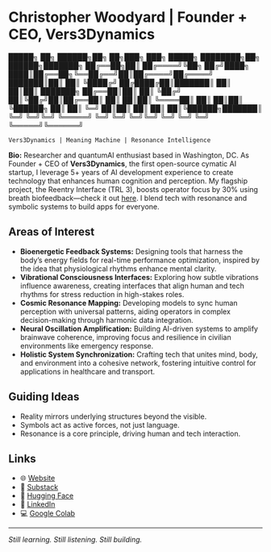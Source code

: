 # Christopher Woodyard | Founder + CEO, Vers3Dynamics

█████╗ ██╗     ██████╗██╗   ██╗███╗   ███╗ █████╗ ████████╗██╗ ██████╗███████╗
██╔══██╗██║    ██╔════╝╚██╗ ██╔╝████╗ ████║██╔══██╗╚══██╔══╝██║██╔════╝██╔════╝
███████║██║    ██║      ╚████╔╝ ██╔████╔██║███████║   ██║   ██║██║     ███████╗
██╔══██║██║    ██║       ╚██╔╝  ██║╚██╔╝██║██╔══██║   ██║   ██║██║     ╚════██║
██║  ██║██║    ╚██████╗   ██║   ██║ ╚═╝ ██║██║  ██║   ██║   ██║╚██████╗███████║
╚═╝  ╚═╝╚═╝     ╚═════╝   ╚═╝   ╚═╝     ╚═╝╚═╝  ╚═╝   ╚═╝   ╚═╝ ╚═════╝╚══════╝

    Vers3Dynamics | Meaning Machine | Resonance Intelligence
    
**Bio:** Researcher and quantumAI enthusiast based in Washington, DC. As Founder + CEO of **Vers3Dynamics**, the first open-source cymatic AI startup, I leverage 5+ years of AI development experience to create technology that enhances human cognition and perception. My flagship project, the Reentry Interface (TRL 3), boosts operator focus by 30% using breath biofeedback—check it out [here](https://github.com/topherchris420/orpheus-resonance-protocol). I blend tech with resonance and symbolic systems to build apps for everyone.

## Areas of Interest
- **Bioenergetic Feedback Systems:** Designing tools that harness the body’s energy fields for real-time performance optimization, inspired by the idea that physiological rhythms enhance mental clarity.
- **Vibrational Consciousness Interfaces:** Exploring how subtle vibrations influence awareness, creating interfaces that align human and tech rhythms for stress reduction in high-stakes roles.
- **Cosmic Resonance Mapping:** Developing models to sync human perception with universal patterns, aiding operators in complex decision-making through harmonic data integration.
- **Neural Oscillation Amplification:** Building AI-driven systems to amplify brainwave coherence, improving focus and resilience in civilian environments like emergency response.
- **Holistic System Synchronization:** Crafting tech that unites mind, body, and environment into a cohesive network, fostering intuitive control for applications in healthcare and transport.

## Guiding Ideas
- Reality mirrors underlying structures beyond the visible.
- Symbols act as active forces, not just language.
- Resonance is a core principle, driving human and tech interaction.

## Links
- 🌐 [Website](https://www.vers3dynamics.com)  
- 🧠 [Substack](https://vers3dynamics.substack.com)  
- 🤖 [Hugging Face](https://huggingface.co/ciaochris)  
- 🔗 [LinkedIn](https://www.linkedin.com/in/christopher-woodyard-eth)  
- 💻 [Google Colab](https://colab.research.google.com/drive/1rdR0r-m8CSoYTurllo6QXTw0MOueSmvZ?usp=sharing)  

---

*Still learning. Still listening. Still building.*
